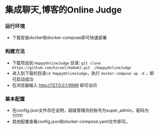 # 集成聊天,博客的Online Judge

### 运行环境
- 下载安装docker和docker-compose即可快速部署
### 构建方法
- 下载项目到 ```HappyOnlineJudge``` 目录: ```git clone https://github.com/hzcool/HaHaOJ.git ./HappyOnlineJudge```
- 进入到下载的目录```cd HappyOnlineJudge```，执行 ```docker-compose up -d```  ，即可启动成功
- 在浏览器输入 http://127.0.0.1:9999 即可访问


### 基本配置
- 在config.json文件存在说明，超级管理员的账号为super_admin，密码为111111
- 其他配置查看config.json和docker-compose.yaml文件即可。


